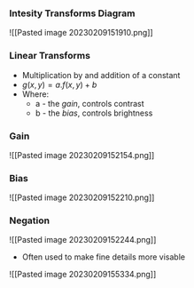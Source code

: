 
### Intesity Transforms Diagram

![[Pasted image 20230209151910.png]]

### Linear Transforms
- Multiplication by and addition of a constant 
- $g(x,y) = a.f(x,y) + b$
- Where:
	- a - the *gain*, controls contrast
	- b - the *bias*, controls brightness

### Gain
![[Pasted image 20230209152154.png]]

### Bias 
![[Pasted image 20230209152210.png]]

### Negation 
![[Pasted image 20230209152244.png]]

- Often used to make fine details more visable 

![[Pasted image 20230209155334.png]]




